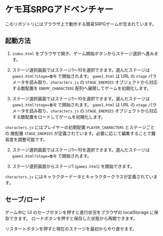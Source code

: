 # ケモ耳SRPGアドベンチャー

このリポジトリにはブラウザ上で動作する簡易SRPGゲームが含まれています。

## 起動方法

1. `index.html` をブラウザで開き、ゲーム開始ボタンからステージ選択へ進みます。

2. ステージ選択画面ではステージ1〜10を選択できます。選んだステージは `game1.html?stage=番号` で開始されます。
   `game1.html` は URL の `stage` パラメータを読み取り、`characters.js` の `STAGE_ENEMIES`
   オブジェクトから対応する敵配置を `ENEMY_CHARACTERS` 配列へ展開してゲームを初期化します。

2. ステージ選択画面ではステージ1〜10を選択できます。選んだステージは `game1.html?stage=番号` で開始されます。
   `game1.html` は URL の `stage` パラメータを読み取り、`characters.js` の `STAGE_ENEMIES`
   オブジェクトから対応する敵配置をロードしてゲームを初期化します。


`characters.js` にはプレイヤーの初期配置 `PLAYER_CHARACTERS` とステージごとの
敵配置 `STAGE_ENEMIES` が定義されています。必要に応じて編集することで難易度を調整可能です。



2. ステージ選択画面ではステージ1〜10を選択できます。選んだステージは `game1.html?stage=番号` で開始されます。

2. ステージ選択画面からステージ1 (`game1.html`) を開始できます。


`characters.js` にはキャラクターデータとキャラクタークラスが定義されています。


## セーブ/ロード

ゲーム中に UI のセーブボタンを押すと進行状況をブラウザの localStorage に保存できます。
ロードボタンを押すと保存した状態から再開できます。

リスタートボタンを押すと現在のステージを最初からやり直せます。
